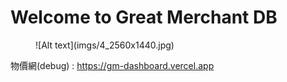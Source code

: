 # Welcome to Great Merchant DB

<figure markdown>
![Alt text](imgs/4_2560x1440.jpg)
</figure>

物價網(debug) : https://gm-dashboard.vercel.app